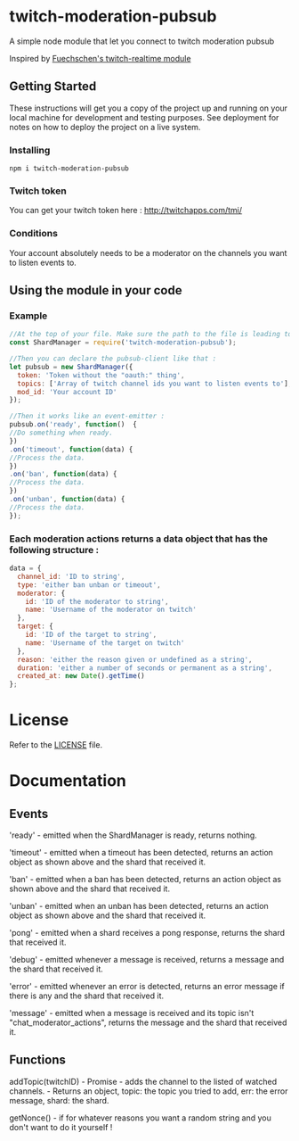 # twitch-moderation-pubsub

A simple node module that let you connect to twitch moderation pubsub

Inspired by [Fuechschen's twitch-realtime module](https://github.com/Fuechschen/twitch-realtime)

## Getting Started

These instructions will get you a copy of the project up and running on your local machine for development and testing purposes. See deployment for notes on how to deploy the project on a live system.

### Installing
```
npm i twitch-moderation-pubsub
```

### Twitch token

You can get your twitch token here : http://twitchapps.com/tmi/

### Conditions

Your account absolutely needs to be a moderator on the channels you want to listen events to.

## Using the module in your code

### Example
```js
//At the top of your file. Make sure the path to the file is leading to this file and that both files are in the same directory.
const ShardManager = require('twitch-moderation-pubsub');

//Then you can declare the pubsub-client like that :
let pubsub = new ShardManager({
  token: 'Token without the "oauth:" thing',
  topics: ['Array of twitch channel ids you want to listen events to'],
  mod_id: 'Your account ID'
});

//Then it works like an event-emitter :
pubsub.on('ready', function()  {
//Do something when ready.
})
.on('timeout', function(data) {
//Process the data.
})
.on('ban', function(data) {
//Process the data.
})
.on('unban', function(data) {
//Process the data.
});
```

### Each moderation actions returns a data object that has the following structure :
```js
data = {
  channel_id: 'ID to string',
  type: 'either ban unban or timeout',
  moderator: {
    id: 'ID of the moderator to string',
    name: 'Username of the moderator on twitch'
  },
  target: {
    id: 'ID of the target to string',
    name: 'Username of the target on twitch'
  },
  reason: 'either the reason given or undefined as a string',
  duration: 'either a number of seconds or permanent as a string',
  created_at: new Date().getTime()
};
```

# License

Refer to the [LICENSE](https://github.com/Equinoxbig/twitch-moderation-pubsub/blob/master/LICENSE) file.

# Documentation

## Events

'ready' - emitted when the ShardManager is ready, returns nothing.

'timeout' - emitted when a timeout has been detected, returns an action object as shown above and the shard that received it.

'ban' - emitted when a ban has been detected, returns an action object as shown above and the shard that received it.

'unban' - emitted when an unban has been detected, returns an action object as shown above and the shard that received it.

'pong' - emitted when a shard receives a pong response, returns the shard that received it.

'debug' - emitted whenever a message is received, returns a message and the shard that received it.

'error' - emitted whenever an error is detected, returns an error message if there is any and the shard that received it.

'message' - emitted when a message is received and its topic isn't "chat_moderator_actions", returns the message and the shard that received it.

## Functions

addTopic(twitchID) - Promise - adds the channel to the listed of watched channels. - Returns an object, topic: the topic you tried to add, err: the error message, shard: the shard. 

getNonce() - if for whatever reasons you want a random string and you don't want to do it yourself !
